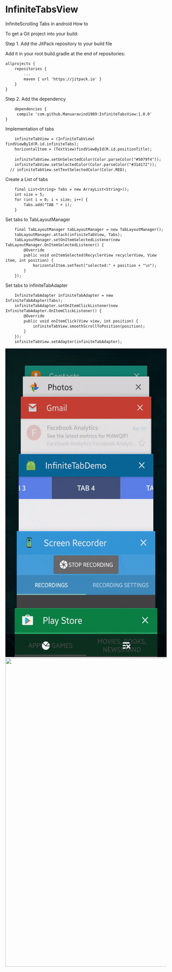 # InfiniteTabsView
InfiniteScrolling Tabs in android
How to

To get a Git project into your build:

Step 1. Add the JitPack repository to your build file

Add it in your root build.gradle at the end of repositories:

	allprojects {
		repositories {
			...
			maven { url 'https://jitpack.io' }
		}
	}
  
Step 2. Add the dependency

		dependencies {
		 compile 'com.github.Manuaravind1989:InfiniteTabsView:1.0.0'
	}


Implementation of tabs

        infiniteTabView = (InfiniteTabView) findViewById(R.id.infiniteTabs);
        horizontalItem = (TextView)findViewById(R.id.positionTitle);

        infiniteTabView.setUnSelectedColor(Color.parseColor("#5079f4"));
        infiniteTabView.setSelectedColor(Color.parseColor("#314172"));
      // infiniteTabView.setTextSelectedColor(Color.RED);

Create a List of tabs


        final List<String> Tabs = new ArrayList<String>();
        int size = 5;
        for (int i = 0; i < size; i++) {
            Tabs.add("TAB " + i);
        }
	
Set tabs to TabLayoutManager	

        final TabLayoutManager tabLayoutManager = new TabLayoutManager();
        tabLayoutManager.attach(infiniteTabView, Tabs);
        tabLayoutManager.setOnItemSelectedListener(new TabLayoutManager.OnItemSelectedListener() {
            @Override
            public void onItemSelected(RecyclerView recyclerView, View item, int position) {
                horizontalItem.setText("selected:" + position + "\n");
            }
        });
	
Set tabs to infiniteTabAdapter

        InfiniteTabAdapter infiniteTabAdapter = new InfiniteTabAdapter(Tabs);
        infiniteTabAdapter.setOnItemClickListener(new InfiniteTabAdapter.OnItemClickListener() {
            @Override
            public void onItemClick(View view, int position) {
                infiniteTabView.smoothScrollToPosition(position);
            }
        });
        infiniteTabView.setAdapter(infiniteTabAdapter);



<img src ="screenview.gif" width="540" height="960">








<img src ="Screen" width="540" height="960">
